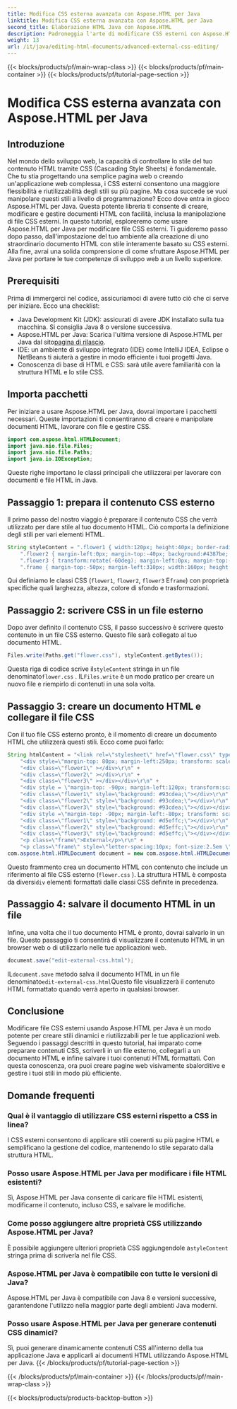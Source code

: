 ```yaml
---
title: Modifica CSS esterna avanzata con Aspose.HTML per Java
linktitle: Modifica CSS esterna avanzata con Aspose.HTML per Java
second_title: Elaborazione HTML Java con Aspose.HTML
description: Padroneggia l'arte di modificare CSS esterni con Aspose.HTML per Java. Questa guida dettagliata, passo dopo passo, ti accompagna nella creazione di documenti HTML dinamici e stilizzati.
weight: 13
url: /it/java/editing-html-documents/advanced-external-css-editing/
---
```


{{< blocks/products/pf/main-wrap-class >}}
{{< blocks/products/pf/main-container >}}
{{< blocks/products/pf/tutorial-page-section >}}

# Modifica CSS esterna avanzata con Aspose.HTML per Java

## Introduzione
Nel mondo dello sviluppo web, la capacità di controllare lo stile del tuo contenuto HTML tramite CSS (Cascading Style Sheets) è fondamentale. Che tu stia progettando una semplice pagina web o creando un'applicazione web complessa, i CSS esterni consentono una maggiore flessibilità e riutilizzabilità degli stili su più pagine. Ma cosa succede se vuoi manipolare questi stili a livello di programmazione? Ecco dove entra in gioco Aspose.HTML per Java. Questa potente libreria ti consente di creare, modificare e gestire documenti HTML con facilità, inclusa la manipolazione di file CSS esterni.
In questo tutorial, esploreremo come usare Aspose.HTML per Java per modificare file CSS esterni. Ti guideremo passo dopo passo, dall'impostazione del tuo ambiente alla creazione di uno straordinario documento HTML con stile interamente basato su CSS esterni. Alla fine, avrai una solida comprensione di come sfruttare Aspose.HTML per Java per portare le tue competenze di sviluppo web a un livello superiore.
## Prerequisiti
Prima di immergerci nel codice, assicuriamoci di avere tutto ciò che ci serve per iniziare. Ecco una checklist:
- Java Development Kit (JDK): assicurati di avere JDK installato sulla tua macchina. Si consiglia Java 8 o versione successiva.
-  Aspose.HTML per Java: Scarica l'ultima versione di Aspose.HTML per Java dal sito[pagina di rilascio](https://releases.aspose.com/html/java/).
- IDE: un ambiente di sviluppo integrato (IDE) come IntelliJ IDEA, Eclipse o NetBeans ti aiuterà a gestire in modo efficiente i tuoi progetti Java.
- Conoscenza di base di HTML e CSS: sarà utile avere familiarità con la struttura HTML e lo stile CSS.

## Importa pacchetti
Per iniziare a usare Aspose.HTML per Java, dovrai importare i pacchetti necessari. Queste importazioni ti consentiranno di creare e manipolare documenti HTML, lavorare con file e gestire CSS.
```java
import com.aspose.html.HTMLDocument;
import java.nio.file.Files;
import java.nio.file.Paths;
import java.io.IOException;
```
Queste righe importano le classi principali che utilizzerai per lavorare con documenti e file HTML in Java.
## Passaggio 1: prepara il contenuto CSS esterno
Il primo passo del nostro viaggio è preparare il contenuto CSS che verrà utilizzato per dare stile al tuo documento HTML. Ciò comporta la definizione degli stili per vari elementi HTML.
```java
String styleContent = ".flower1 { width:120px; height:40px; border-radius:20px; background:#4387be; margin-top:50px; } \r\n" +
    ".flower2 { margin-left:0px; margin-top:-40px; background:#4387be; border-radius:20px; width:120px; height:40px; transform:rotate(60deg); } \r\n" +
    ".flower3 { transform:rotate(-60deg); margin-left:0px; margin-top:-40px; width:120px; height:40px; border-radius:20px; background:#4387be; }\r\n" +
    ".frame { margin-top:-50px; margin-left:310px; width:160px; height:50px; font-size:2em; font-family:Verdana; color:grey; }\r\n";
```
Qui definiamo le classi CSS (`flower1`, `flower2`, `flower3` E`frame`) con proprietà specifiche quali larghezza, altezza, colore di sfondo e trasformazioni.
## Passaggio 2: scrivere CSS in un file esterno
Dopo aver definito il contenuto CSS, il passo successivo è scrivere questo contenuto in un file CSS esterno. Questo file sarà collegato al tuo documento HTML.
```java
Files.write(Paths.get("flower.css"), styleContent.getBytes());
```
 Questa riga di codice scrive il`styleContent` stringa in un file denominato`flower.css` . IL`Files.write` è un modo pratico per creare un nuovo file e riempirlo di contenuti in una sola volta.
## Passaggio 3: creare un documento HTML e collegare il file CSS
Con il tuo file CSS esterno pronto, è il momento di creare un documento HTML che utilizzerà questi stili. Ecco come puoi farlo:
```java
String htmlContent = "<link rel=\"stylesheet\" href=\"flower.css\" type=\"text/css\" /> \r\n" +
    "<div style=\"margin-top: 80px; margin-left:250px; transform: scale(1.3);\" >\r\n" +
    "<div class=\"flower1\" ></div>\r\n" +
    "<div class=\"flower2\" ></div>\r\n" +
    "<div class=\"flower3\" ></div></div>\r\n" +
    "<div style = \"margin-top: -90px; margin-left:120px; transform:scale(1);\" >\r\n" +
    "<div class=\"flower1\" style=\"background: #93cdea;\"></div>\r\n" +
    "<div class=\"flower2\" style=\"background: #93cdea;\"></div>\r\n" +
    "<div class=\"flower3\" style=\"background: #93cdea;\"></div></div>\r\n" +
    "<div style =\"margin-top: -90px; margin-left:-80px; transform: scale(0.7);\" >\r\n" +
    "<div class=\"flower1\" style=\"background: #d5effc;\"></div>\r\n" +
    "<div class=\"flower2\" style=\"background: #d5effc;\"></div>\r\n" +
    "<div class=\"flower3\" style=\"background: #d5effc;\"></div></div>\r\n" +
    "<p class=\"frame\">External</p>\r\n" +
    "<p class=\"frame\" style=\"letter-spacing:10px; font-size:2.5em \">  CSS </p>\r\n";
com.aspose.html.HTMLDocument document = new com.aspose.html.HTMLDocument(htmlContent, ".");
```
Questo frammento crea un documento HTML con contenuto che include un riferimento al file CSS esterno (`flower.css` ). La struttura HTML è composta da diversi`div` elementi formattati dalle classi CSS definite in precedenza.
## Passaggio 4: salvare il documento HTML in un file
Infine, una volta che il tuo documento HTML è pronto, dovrai salvarlo in un file. Questo passaggio ti consentirà di visualizzare il contenuto HTML in un browser web o di utilizzarlo nelle tue applicazioni web.
```java
document.save("edit-external-css.html");
```
 IL`document.save` metodo salva il documento HTML in un file denominato`edit-external-css.html`Questo file visualizzerà il contenuto HTML formattato quando verrà aperto in qualsiasi browser.
## Conclusione
Modificare file CSS esterni usando Aspose.HTML per Java è un modo potente per creare stili dinamici e riutilizzabili per le tue applicazioni web. Seguendo i passaggi descritti in questo tutorial, hai imparato come preparare contenuti CSS, scriverli in un file esterno, collegarli a un documento HTML e infine salvare i tuoi contenuti HTML formattati. Con questa conoscenza, ora puoi creare pagine web visivamente sbalorditive e gestire i tuoi stili in modo più efficiente.
## Domande frequenti
### Qual è il vantaggio di utilizzare CSS esterni rispetto a CSS in linea?
I CSS esterni consentono di applicare stili coerenti su più pagine HTML e semplificano la gestione del codice, mantenendo lo stile separato dalla struttura HTML.
### Posso usare Aspose.HTML per Java per modificare i file HTML esistenti?
Sì, Aspose.HTML per Java consente di caricare file HTML esistenti, modificarne il contenuto, incluso CSS, e salvare le modifiche.
### Come posso aggiungere altre proprietà CSS utilizzando Aspose.HTML per Java?
 È possibile aggiungere ulteriori proprietà CSS aggiungendole a`styleContent` stringa prima di scriverla nel file CSS.
### Aspose.HTML per Java è compatibile con tutte le versioni di Java?
Aspose.HTML per Java è compatibile con Java 8 e versioni successive, garantendone l'utilizzo nella maggior parte degli ambienti Java moderni.
### Posso usare Aspose.HTML per Java per generare contenuti CSS dinamici?
Sì, puoi generare dinamicamente contenuti CSS all'interno della tua applicazione Java e applicarli ai documenti HTML utilizzando Aspose.HTML per Java.
{{< /blocks/products/pf/tutorial-page-section >}}

{{< /blocks/products/pf/main-container >}}
{{< /blocks/products/pf/main-wrap-class >}}

{{< blocks/products/products-backtop-button >}}
